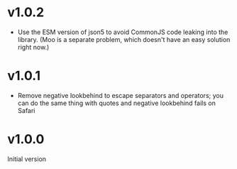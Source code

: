 # v1.0.2

* Use the ESM version of json5 to avoid CommonJS code leaking into the library. (Moo is a separate problem, which doesn't have an easy solution right now.)

# v1.0.1

* Remove negative lookbehind to escape separators and operators; you can do the same thing with quotes and negative lookbehind fails on Safari

# v1.0.0

Initial version